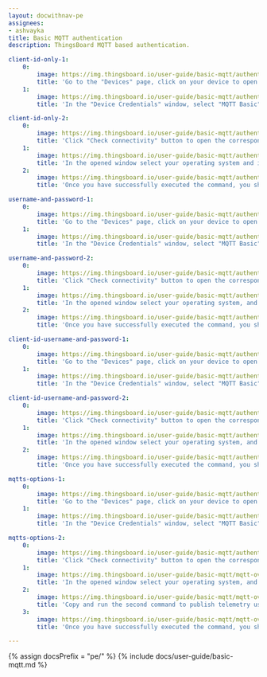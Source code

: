 ```yaml
---
layout: docwithnav-pe
assignees:
- ashvayka
title: Basic MQTT authentication
description: ThingsBoard MQTT based authentication.

client-id-only-1:
    0:
        image: https://img.thingsboard.io/user-guide/basic-mqtt/authentication-manage-credentials-1-pe.png
        title: 'Go to the "Devices" page, click on your device to open the device details window, and click the "Manage credentials" button;'
    1:
        image: https://img.thingsboard.io/user-guide/basic-mqtt/authentication-based-on-client-id-only-1-pe.png
        title: 'In the "Device Credentials" window, select "MQTT Basic" credential type, and specify client ID. Click "Save".'

client-id-only-2:
    0:
        image: https://img.thingsboard.io/user-guide/basic-mqtt/authentication-based-on-client-id-only-2-pe.png
        title: 'Click "Check connectivity" button to open the corresponding window;'
    1:
        image: https://img.thingsboard.io/user-guide/basic-mqtt/authentication-based-on-client-id-only-3-pe.png
        title: 'In the opened window select your operating system and install the necessary client tools using the command from the guide. Copy and run the command to publish telemetry;'
    2:
        image: https://img.thingsboard.io/user-guide/basic-mqtt/authentication-based-on-client-id-only-4-pe.png
        title: 'Once you have successfully executed the command, you should see the published "temperature" readings.'

username-and-password-1:
    0:
        image: https://img.thingsboard.io/user-guide/basic-mqtt/authentication-manage-credentials-1-pe.png
        title: 'Go to the "Devices" page, click on your device to open the device details window, and click the "Manage credentials" button;'
    1:
        image: https://img.thingsboard.io/user-guide/basic-mqtt/authentication-based-on-username-and-password-1-pe.png
        title: 'In the "Device Credentials" window, select "MQTT Basic" credential type, and specify username and password. Click "Save".'

username-and-password-2:
    0:
        image: https://img.thingsboard.io/user-guide/basic-mqtt/authentication-based-on-username-and-password-2-pe.png
        title: 'Click "Check connectivity" button to open the corresponding window;'
    1:
        image: https://img.thingsboard.io/user-guide/basic-mqtt/authentication-based-on-username-and-password-3-pe.png
        title: 'In the opened window select your operating system, and install the necessary client tools using the command from the guide. Copy and run the command to publish telemetry;'
    2:
        image: https://img.thingsboard.io/user-guide/basic-mqtt/authentication-based-on-username-and-password-4-pe.png
        title: 'Once you have successfully executed the command, you should see the published "temperature" readings.'

client-id-username-and-password-1:
    0:
        image: https://img.thingsboard.io/user-guide/basic-mqtt/authentication-manage-credentials-1-pe.png
        title: 'Go to the "Devices" page, click on your device to open the device details window, and click the "Manage credentials" button;'
    1:
        image: https://img.thingsboard.io/user-guide/basic-mqtt/authentication-based-on-client-id-username-and-password-1-pe.png
        title: 'In the "Device Credentials" window, select "MQTT Basic" credential type, and specify client ID, username and password. Click "Save".'

client-id-username-and-password-2:
    0:
        image: https://img.thingsboard.io/user-guide/basic-mqtt/authentication-based-on-client-id-username-and-password-2-pe.png
        title: 'Click "Check connectivity" button to open the corresponding window;'
    1:
        image: https://img.thingsboard.io/user-guide/basic-mqtt/authentication-based-on-client-id-username-and-password-3-pe.png
        title: 'In the opened window select your operating system, and install the necessary client tools using the command from the guide. Copy and run the command to publish telemetry;'
    2:
        image: https://img.thingsboard.io/user-guide/basic-mqtt/authentication-based-on-client-id-username-and-password-4-pe.png
        title: 'Once you have successfully executed the command, you should see the published "temperature" readings.'

mqtts-options-1:
    0:
        image: https://img.thingsboard.io/user-guide/basic-mqtt/authentication-manage-credentials-1-pe.png
        title: 'Go to the "Devices" page, click on your device to open the device details window, and click the "Manage credentials" button;'
    1:
        image: https://img.thingsboard.io/user-guide/basic-mqtt/authentication-based-on-client-id-username-and-password-1-pe.png
        title: 'In the "Device Credentials" window, select "MQTT Basic" credential type, and specify device credentials. Click "Save".'

mqtts-options-2:
    0:
        image: https://img.thingsboard.io/user-guide/basic-mqtt/authentication-based-on-client-id-username-and-password-2-pe.png
        title: 'Click "Check connectivity" button to open the corresponding window;'
    1:
        image: https://img.thingsboard.io/user-guide/basic-mqtt/mqtt-over-tls-2-pe.png
        title: 'In the opened window select your operating system, and install the necessary client tools using the command from the guide. Switch to the "MQTTs" protocol. Copy and run the first command to download the valid CA certificate;'
    2:
        image: https://img.thingsboard.io/user-guide/basic-mqtt/mqtt-over-tls-3-pe.png
        title: 'Copy and run the second command to publish telemetry using the tb-cloud-root-ca.pem certificate and the device credentials you specified for its authentication;'
    3:
        image: https://img.thingsboard.io/user-guide/basic-mqtt/mqtt-over-tls-4-pe.png
        title: 'Once you have successfully executed the command, you should see the published "temperature" readings.'

---
```


{% assign docsPrefix = "pe/" %}
{% include docs/user-guide/basic-mqtt.md %}